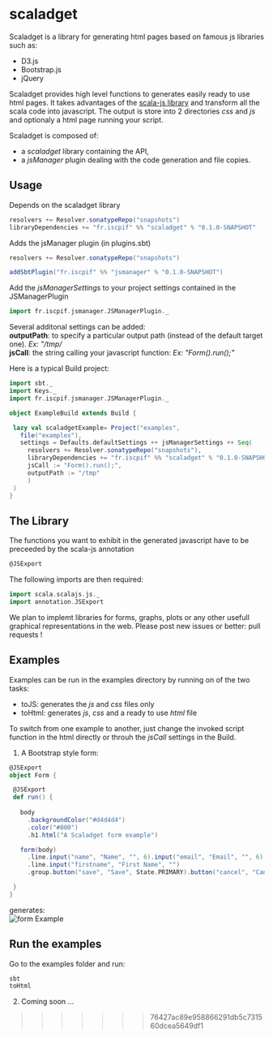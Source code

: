 scaladget
=========

Scaladget is a library for generating html pages based on famous js libraries such as:
* D3.js
* Bootstrap.js
* jQuery

Scaladget provides high level functions to generates easily ready to use html pages. 
It takes advantages of the [scala-js library][1] and transform all the scala code into javascript.
The output is store into 2 directories *css* and *js* and optionaly a html page running your script.

Scaladget is composed of:
- a *scaladget* library containing the API,
- a *jsManager* plugin dealing with the code generation and file copies.

Usage
------

Depends on the scaladget library
```scala
resolvers += Resolver.sonatypeRepo("snapshots")
libraryDependencies += "fr.iscpif" %% "scaladget" % "0.1.0-SNAPSHOT"
```

Adds the jsManager plugin (in plugins.sbt)

```scala
resolvers += Resolver.sonatypeRepo("snapshots")

addSbtPlugin("fr.iscpif" %% "jsmanager" % "0.1.0-SNAPSHOT")
```

Add the *jsManagerSettings* to your project settings contained in the JSManagerPlugin
```scala
import fr.iscpif.jsmanager.JSManagerPlugin._
```

Several additonal settings can be added:  
 **outputPath**: to specify a particular output path (instead of the default target one). *Ex: "/tmp/*  
 **jsCall**: the string calling your javascript function: *Ex: "Form().run();"*

 
 Here is a typical Build project:
 
 ```scala
import sbt._
import Keys._
import fr.iscpif.jsmanager.JSManagerPlugin._

object ExampleBuild extends Build {

  lazy val scaladgetExample= Project("examples",
    file("examples"),
    settings = Defaults.defaultSettings ++ jsManagerSettings ++ Seq(
      resolvers += Resolver.sonatypeRepo("snapshots"),
      libraryDependencies += "fr.iscpif" %% "scaladget" % "0.1.0-SNAPSHOT",
      jsCall := "Form().run();",
      outputPath := "/tmp"
      )
  )
}
```

The Library
------

The functions you want to exhibit in the generated javascript have to be preceeded by the scala-js annotation
 ```scala
@JSExport
```

The following imports are then required:
```scala
import scala.scalajs.js._
import annotation.JSExport
 ```

We plan to implemt libraries for forms, graphs, plots or any other usefull graphical representations in the web. Please post new issues or better: pull requests !

Examples
------

Examples can be run in the examples directory by running on of the two tasks:
* toJS: generates the *js* and *css* files only
* toHtml: generates *js*, *css* and a ready to use *html* file

To switch from one example to another, just change the invoked script function in the html directly or throuh the *jsCall* settings in the Build.

1) A Bootstrap style form:

 ```scala
 @JSExport
object Form {

  @JSExport
  def run() {
  
    body
      .backgroundColor("#d4d4d4")
      .color("#000")
      .h1.html("A Scaladget form example")

    form(body)
      .line.input("name", "Name", "", 6).input("email", "Email", "", 6)
      .line.input("firstname", "First Name", "")
      .group.button("save", "Save", State.PRIMARY).button("cancel", "Cancel")

  }
}
```

generates:  
![form Example](https://cloud.githubusercontent.com/assets/800035/3328068/f3a366b8-f7b7-11e3-9c7d-be8b3b8c5a91.png)

Run the examples
-------

Go to the examples folder and run:
 ```scala
sbt
toHtml
```

2) Coming soon ...  
>>>>>>> 76427ac89e958866291db5c731560dcea5649df1

[1]: http://www.scala-js.org/
